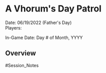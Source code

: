# A Vhorum's Day Patrol

Date: 06/19/2022 (Father's Day)  
Players: 

In-Game Date: Day # of Month, YYYY

## Overview

#Session_Notes